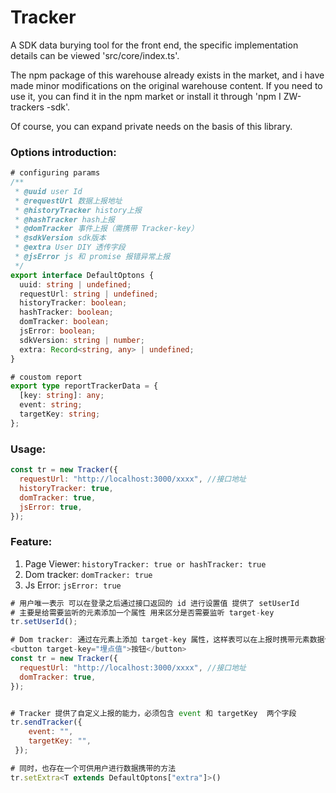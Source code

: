 # Tracker

A SDK data burying tool for the front end, the specific implementation details can be viewed 'src/core/index.ts'.

The npm package of this warehouse already exists in the market, and i have made minor modifications on the original warehouse content. If you need to use it, you can find it in the npm market or install it through 'npm I ZW-trackers -sdk'.

Of course, you can expand private needs on the basis of this library.

### Options introduction:

```ts
# configuring params
/**
 * @uuid user Id
 * @requestUrl 数据上报地址
 * @historyTracker history上报
 * @hashTracker hash上报
 * @domTracker 事件上报（需携带 Tracker-key）
 * @sdkVersion sdk版本
 * @extra User DIY 透传字段
 * @jsError js 和 promise 报错异常上报
 */
export interface DefaultOptons {
  uuid: string | undefined;
  requestUrl: string | undefined;
  historyTracker: boolean;
  hashTracker: boolean;
  domTracker: boolean;
  jsError: boolean;
  sdkVersion: string | number;
  extra: Record<string, any> | undefined;
}

# coustom report
export type reportTrackerData = {
  [key: string]: any;
  event: string;
  targetKey: string;
};
```

### Usage:

```js
const tr = new Tracker({
  requestUrl: "http://localhost:3000/xxxx", //接口地址
  historyTracker: true,
  domTracker: true,
  jsError: true,
});
```

### Feature:

1. Page Viewer: `historyTracker: true or hashTracker: true`
2. Dom tracker: `domTracker: true`
3. Js Error: `jsError: true`

```js
# 用户唯一表示 可以在登录之后通过接口返回的 id 进行设置值 提供了 setUserId
# 主要是给需要监听的元素添加一个属性 用来区分是否需要监听 target-key
tr.setUserId();

# Dom tracker: 通过在元素上添加 target-key 属性，这样表可以在上报时携带元素数据信息
<button target-key="埋点值">按钮</button>
const tr = new Tracker({
  requestUrl: "http://localhost:3000/xxxx", //接口地址
  domTracker: true,
});


# Tracker 提供了自定义上报的能力，必须包含 event 和 targetKey  两个字段
tr.sendTracker({
	event: "",
	targetKey: "",
 });

# 同时，也存在一个可供用户进行数据携带的方法
tr.setExtra<T extends DefaultOptons["extra"]>()
```
